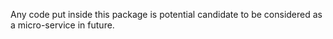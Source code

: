 Any code put inside this package is potential candidate to be considered as a micro-service in future.